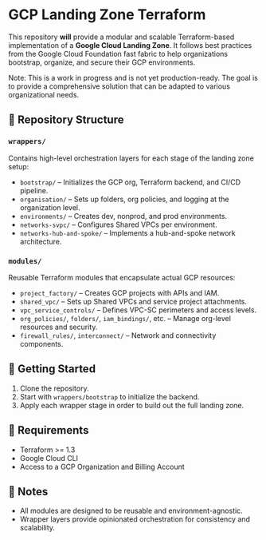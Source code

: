 # GCP Landing Zone Terraform

This repository **will** provide a modular and scalable Terraform-based implementation of a **Google Cloud Landing Zone**. It follows best practices from the Google Cloud Foundation fast fabric to help organizations bootstrap, organize, and secure their GCP environments.

Note: This is a work in progress and is not yet production-ready. The goal is to provide a comprehensive solution that can be adapted to various organizational needs.

## 📁 Repository Structure

### `wrappers/`
Contains high-level orchestration layers for each stage of the landing zone setup:

- `bootstrap/` – Initializes the GCP org, Terraform backend, and CI/CD pipeline.
- `organisation/` – Sets up folders, org policies, and logging at the organization level.
- `environments/` – Creates dev, nonprod, and prod environments.
- `networks-svpc/` – Configures Shared VPCs per environment.
- `networks-hub-and-spoke/` – Implements a hub-and-spoke network architecture.

### `modules/`
Reusable Terraform modules that encapsulate actual GCP resources:

- `project_factory/` – Creates GCP projects with APIs and IAM.
- `shared_vpc/` – Sets up Shared VPCs and service project attachments.
- `vpc_service_controls/` – Defines VPC-SC perimeters and access levels.
- `org_policies/`, `folders/`, `iam_bindings/`, etc. – Manage org-level resources and security.
- `firewall_rules/`, `interconnect/` – Network and connectivity components.


## 🚀 Getting Started

1. Clone the repository.
2. Start with `wrappers/bootstrap` to initialize the backend.
3. Apply each wrapper stage in order to build out the full landing zone.

## 🧱 Requirements

- Terraform >= 1.3
- Google Cloud CLI
- Access to a GCP Organization and Billing Account

## 📌 Notes

- All modules are designed to be reusable and environment-agnostic.
- Wrapper layers provide opinionated orchestration for consistency and scalability.
